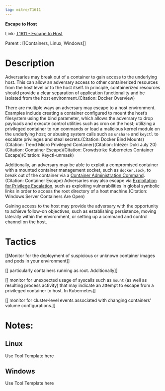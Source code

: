 ```yaml
---
tag: mitre/T1611
---
```


**Escape to Host**

Link: [T1611 - Escape to Host](https://attack.mitre.org/techniques/T1611)

Parent : [[Containers, Linux, Windows]]


# Description

Adversaries may break out of a container to gain access to the underlying host. This can allow an adversary access to other containerized resources from the host level or to the host itself. In principle, containerized resources should provide a clear separation of application functionality and be isolated from the host environment.(Citation: Docker Overview)

There are multiple ways an adversary may escape to a host environment. Examples include creating a container configured to mount the host’s filesystem using the bind parameter, which allows the adversary to drop payloads and execute control utilities such as cron on the host; utilizing a privileged container to run commands or load a malicious kernel module on the underlying host; or abusing system calls such as `unshare` and `keyctl` to escalate privileges and steal secrets.(Citation: Docker Bind Mounts)(Citation: Trend Micro Privileged Container)(Citation: Intezer Doki July 20)(Citation: Container Escape)(Citation: Crowdstrike Kubernetes Container Escape)(Citation: Keyctl-unmask)

Additionally, an adversary may be able to exploit a compromised container with a mounted container management socket, such as `docker.sock`, to break out of the container via a [Container Administration Command](https://attack.mitre.org/techniques/T1609).(Citation: Container Escape) Adversaries may also escape via [Exploitation for Privilege Escalation](https://attack.mitre.org/techniques/T1068), such as exploiting vulnerabilities in global symbolic links in order to access the root directory of a host machine.(Citation: Windows Server Containers Are Open)

Gaining access to the host may provide the adversary with the opportunity to achieve follow-on objectives, such as establishing persistence, moving laterally within the environment, or setting up a command and control channel on the host.

# Tactics


[[Monitor for the deployment of suspicious or unknown container images and pods in your environment]]

[[ particularly containers running as root. Additionally]]

[[ monitor for unexpected usage of syscalls such as <code>mount</code> (as well as resulting process activity) that may indicate an attempt to escape from a privileged container to host. In Kubernetes]]

[[ monitor for cluster-level events associated with changing containers' volume configurations.]]


# Notes:

## Linux

Use Tool Template here

## Windows

Use Tool Template here